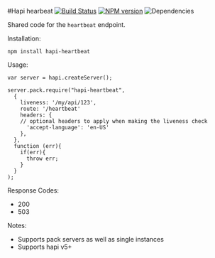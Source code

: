 #Hapi hearbeat
[![Build Status](https://travis-ci.org/opentable/hapi-heartbeat.png?branch=master)](https://travis-ci.org/opentable/hapi-heartbeat) [![NPM version](https://badge.fury.io/js/hapi-heartbeat.png)](http://badge.fury.io/js/hapi-heartbeat) ![Dependencies](https://david-dm.org/opentable/hapi-heartbeat.png)

Shared code for the `heartbeat` endpoint. 


Installation:

```npm install hapi-heartbeat```

Usage:

```
var server = hapi.createServer();

server.pack.require("hapi-heartbeat",
  {
    liveness: '/my/api/123',
    route: '/heartbeat'
    headers: {
    // optional headers to apply when making the liveness check
      'accept-language': 'en-US'
    },
  },
  function (err){
    if(err){
      throw err;
    }
  }
);
```

Response Codes:
- 200
- 503

Notes:

- Supports pack servers as well as single instances
- Supports hapi v5+
